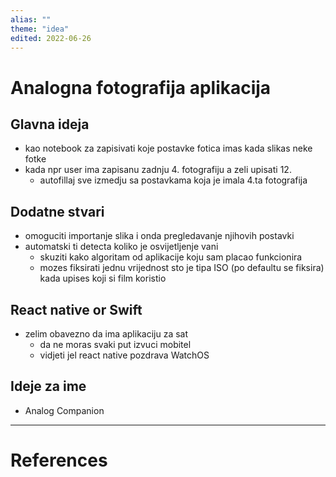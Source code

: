 ```yaml
---
alias: ""
theme: "idea"
edited: 2022-06-26
---
```

# Analogna fotografija aplikacija
## Glavna ideja
- kao notebook za zapisivati koje postavke fotica imas kada slikas neke fotke
- kada npr user ima zapisanu zadnju 4. fotografiju a zeli upisati 12.
	- autofillaj sve izmedju sa postavkama koja je imala 4.ta fotografija

## Dodatne stvari
- omoguciti importanje slika i onda pregledavanje njihovih postavki
- automatski ti detecta koliko je osvijetljenje vani
	- skuziti kako algoritam od aplikacije koju sam placao funkcionira
	- mozes fiksirati jednu vrijednost sto je tipa ISO (po defaultu se fiksira) kada upises koji si film koristio

## React native or Swift
- zelim obavezno da ima aplikaciju za sat
	- da ne moras svaki put izvuci mobitel
	- vidjeti jel react native pozdrava WatchOS

## Ideje za ime
- Analog Companion

---
# References